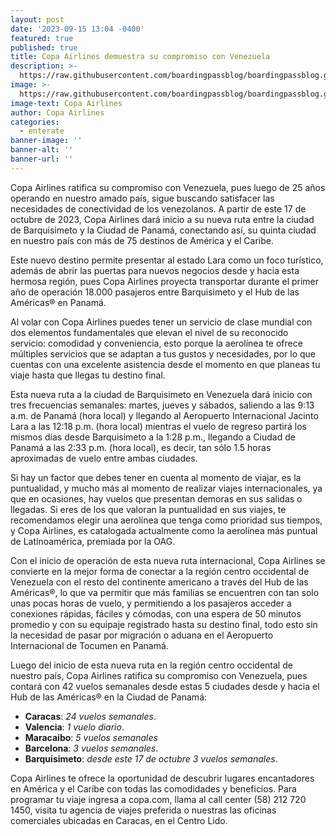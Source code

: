 ```yaml
---
layout: post
date: '2023-09-15 13:04 -0400'
featured: true
published: true
title: Copa Airlines demuestra su compromiso con Venezuela
description: >-
  https://raw.githubusercontent.com/boardingpassblog/boardingpassblog.github.io/main/assets/images/Avion-Copa-MIQ.jpg
image: >-
  https://raw.githubusercontent.com/boardingpassblog/boardingpassblog.github.io/main/assets/images/Avion-Copa-MIQ.jpg
image-text: Copa Airlines
author: Copa Airlines
categories:
  - enterate
banner-image: ''
banner-alt: ''
banner-url: ''
---
```

Copa Airlines ratifica su compromiso con Venezuela, pues luego de 25 años operando en nuestro amado país, sigue buscando satisfacer las necesidades de conectividad de los venezolanos. A partir de este 17 de octubre de 2023, Copa Airlines dará inicio a su nueva ruta entre la ciudad de Barquisimeto y la Ciudad de Panamá, conectando así, su quinta ciudad en nuestro país con más de 75 destinos de América y el Caribe.

Este nuevo destino permite presentar al estado Lara como un foco turístico, además de abrir las puertas para nuevos negocios desde y hacia esta hermosa región, pues Copa Airlines proyecta transportar durante el primer año de operación 18.000 pasajeros entre Barquisimeto y el Hub de las Américas® en Panamá.

Al volar con Copa Airlines puedes tener un servicio de clase mundial con dos elementos fundamentales que elevan el nivel de su reconocido servicio: comodidad y conveniencia, esto porque la aerolínea te ofrece múltiples servicios que se adaptan a tus gustos y necesidades, por lo que cuentas con una excelente asistencia desde el momento en que planeas tu viaje hasta que llegas tu destino final.

Esta nueva ruta a la ciudad de Barquisimeto en Venezuela dará inicio con tres frecuencias semanales: martes, jueves y sábados, saliendo a las 9:13 a.m. de Panamá (hora local) y llegando al Aeropuerto Internacional Jacinto Lara a las 12:18 p.m. (hora local) mientras el vuelo de regreso partirá los mismos días desde Barquisimeto a la 1:28 p.m., llegando a Ciudad de Panamá a las 2:33 p.m. (hora local), es decir, tan sólo 1.5 horas aproximadas de vuelo entre ambas ciudades.

Si hay un factor  que debes tener en cuenta al momento de viajar, es la puntualidad, y mucho más al momento de realizar viajes internacionales, ya que en ocasiones, hay vuelos que presentan demoras en sus salidas o llegadas. Si eres de los que valoran la puntualidad en sus viajes, te recomendamos elegir una aerolínea que tenga como prioridad sus tiempos, y Copa Airlines, es catalogada actualmente como la aerolínea más puntual de Latinoamérica, premiada por la OAG.

Con el inicio de operación de esta nueva ruta internacional, Copa Airlines se convierte en la mejor forma de conectar a la región centro occidental de Venezuela con el resto del continente americano a través del Hub de las Américas®, lo que va permitir que más familias se encuentren con tan solo unas pocas horas de vuelo, y permitiendo a los pasajeros acceder a conexiones rápidas, fáciles y cómodas, con una espera de 50 minutos promedio y con su equipaje registrado hasta su destino final, todo esto sin la necesidad de pasar por migración o aduana en el Aeropuerto Internacional de Tocumen en Panamá.

Luego del inicio de esta nueva ruta en la región centro occidental de nuestro país, Copa Airlines ratifica su compromiso con Venezuela, pues contará con 42 vuelos semanales desde estas 5 ciudades desde y hacia el Hub de las Américas® en la Ciudad de Panamá:

- **Caracas**: _24 vuelos semanales_.
- **Valencia**: _1 vuelo diario_.
- **Maracaibo**: _5 vuelos semanales_
- **Barcelona**: _3 vuelos semanales_.
- **Barquisimeto**: _desde este 17 de octubre 3 vuelos semanales_.

Copa Airlines te ofrece la oportunidad de descubrir lugares encantadores en América y el Caribe con todas las comodidades y beneficios. Para programar tu viaje ingresa a copa.com, llama al call center (58) 212 720 1450, visita tu agencia de viajes preferida o nuestras las oficinas comerciales ubicadas en Caracas, en el Centro Lido.   